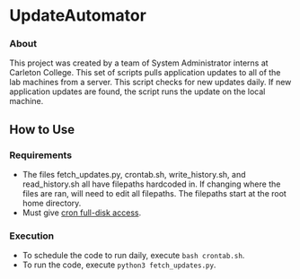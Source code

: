 # UpdateAutomator
### About
This project was created by a team of System Administrator interns at Carleton College. This set of scripts pulls application updates to all of the lab machines from a server. This script checks for new updates daily. If new application updates are found, the script runs the update on the local machine.

## How to Use
### Requirements
- The files fetch_updates.py, crontab.sh, write_history.sh, and read_history.sh all have filepaths hardcoded in. If changing where the files are ran, will need to edit all filepaths. The filepaths start at the root home directory.
- Must give [cron full-disk access](https://osxdaily.com/2020/04/27/fix-cron-permissions-macos-full-disk-access/). 

### Execution
- To schedule the code to run daily, execute `bash crontab.sh`.
- To run the code, execute `python3 fetch_updates.py`.

